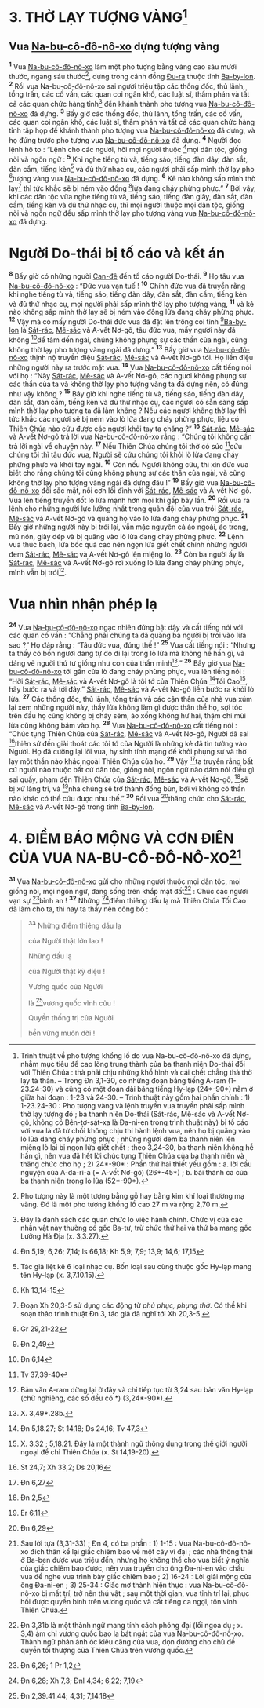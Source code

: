 # 3. THỜ LẠY TƯỢNG VÀNG[^1-760316df-5d15-4876-a1ee-6791acb4c4d7]

## Vua [Na-bu-cô-đô-nô-xo]() dựng tượng vàng
<sup><b>1</b></sup> Vua [Na-bu-cô-đô-nô-xo]() làm một pho tượng bằng vàng cao sáu mươi thước, ngang sáu thước[^2-760316df-5d15-4876-a1ee-6791acb4c4d7], dựng trong cánh đồng [Đu-ra]() thuộc tỉnh [Ba-by-lon](). <sup><b>2</b></sup> Rồi vua [Na-bu-cô-đô-nô-xo]() sai người triệu tập các thống đốc, thủ lãnh, tổng trấn, các cố vấn, các quan coi ngân khố, các luật sĩ, thẩm phán và tất cả các quan chức hàng tỉnh[^3-760316df-5d15-4876-a1ee-6791acb4c4d7] đến khánh thành pho tượng vua [Na-bu-cô-đô-nô-xo]() đã dựng. <sup><b>3</b></sup> Bấy giờ các thống đốc, thủ lãnh, tổng trấn, các cố vấn, các quan coi ngân khố, các luật sĩ, thẩm phán và tất cả các quan chức hàng tỉnh tập họp để khánh thành pho tượng vua [Na-bu-cô-đô-nô-xo]() đã dựng, và họ đứng trước pho tượng vua [Na-bu-cô-đô-nô-xo]() đã dựng. <sup><b>4</b></sup> Người đọc lệnh hô to : “Lệnh cho các ngươi, hỡi mọi người thuộc [^1@-760316df-5d15-4876-a1ee-6791acb4c4d7]mọi dân tộc, giống nòi và ngôn ngữ : <sup><b>5</b></sup> Khi nghe tiếng tù và, tiếng sáo, tiếng đàn dây, đàn sắt, đàn cầm, tiếng kèn[^4-760316df-5d15-4876-a1ee-6791acb4c4d7] và đủ thứ nhạc cụ, các ngươi phải sấp mình thờ lạy pho [^2@-760316df-5d15-4876-a1ee-6791acb4c4d7]tượng vàng vua [Na-bu-cô-đô-nô-xo]() đã dựng. <sup><b>6</b></sup> Kẻ nào không sấp mình thờ lạy[^5-760316df-5d15-4876-a1ee-6791acb4c4d7] thì tức khắc sẽ bị ném vào đống [^3@-760316df-5d15-4876-a1ee-6791acb4c4d7]lửa đang cháy phừng phực.” <sup><b>7</b></sup> Bởi vậy, khi các dân tộc vừa nghe tiếng tù và, tiếng sáo, tiếng đàn giây, đàn sắt, đàn cầm, tiếng kèn và đủ thứ nhạc cụ, thì mọi người thuộc mọi dân tộc, giống nòi và ngôn ngữ đều sấp mình thờ lạy pho tượng vàng vua [Na-bu-cô-đô-nô-xo]() đã dựng.

# Người Do-thái bị tố cáo và kết án
<sup><b>8</b></sup> Bấy giờ có những người [Can-đê]() đến tố cáo người Do-thái. <sup><b>9</b></sup> Họ tâu vua [Na-bu-cô-đô-nô-xo]() : “Đức vua vạn tuế ! <sup><b>10</b></sup> Chính đức vua đã truyền rằng khi nghe tiếng tù và, tiếng sáo, tiếng đàn dây, đàn sắt, đàn cầm, tiếng kèn và đủ thứ nhạc cụ, mọi người phải sấp mình thờ lạy pho tượng vàng, <sup><b>11</b></sup> và kẻ nào không sấp mình thờ lạy sẽ bị ném vào đống lửa đang cháy phừng phực. <sup><b>12</b></sup> Vậy mà có mấy người Do-thái đức vua đã đặt lên trông coi tỉnh [^4@-760316df-5d15-4876-a1ee-6791acb4c4d7][Ba-by-lon]() là [Sát-rác](), [Mê-sác]() và A-vết Nơ-gô, tâu đức vua, mấy người này đã không [^5@-760316df-5d15-4876-a1ee-6791acb4c4d7]để tâm đến ngài, chúng không phụng sự các thần của ngài, cũng không thờ lạy pho tượng vàng ngài đã dựng.” <sup><b>13</b></sup> Bấy giờ vua [Na-bu-cô-đô-nô-xo]() thịnh nộ truyền điệu [Sát-rác](), [Mê-sác]() và A-vết Nơ-gô tới. Họ liền điệu những người này ra trước mặt vua. <sup><b>14</b></sup> Vua [Na-bu-cô-đô-nô-xo]() cất tiếng nói với họ : “Này [Sát-rác](), [Mê-sác]() và A-vết Nơ-gô, các ngươi không phụng sự các thần của ta và không thờ lạy pho tượng vàng ta đã dựng nên, có đúng như vậy không ? <sup><b>15</b></sup> Bây giờ khi nghe tiếng tù và, tiếng sáo, tiếng đàn dây, đàn sắt, đàn cầm, tiếng kèn và đủ thứ nhạc cụ, các ngươi có sẵn sàng sấp mình thờ lạy pho tượng ta đã làm không ? Nếu các ngươi không thờ lạy thì tức khắc các ngươi sẽ bị ném vào lò lửa đang cháy phừng phực, liệu có Thiên Chúa nào cứu được các ngươi khỏi tay ta chăng ?” <sup><b>16</b></sup> [Sát-rác](), [Mê-sác]() và A-vết Nơ-gô trả lời vua [Na-bu-cô-đô-nô-xo]() rằng : “Chúng tôi không cần trả lời ngài về chuyện này. <sup><b>17</b></sup> Nếu Thiên Chúa chúng tôi thờ có sức [^6@-760316df-5d15-4876-a1ee-6791acb4c4d7]cứu chúng tôi thì tâu đức vua, Người sẽ cứu chúng tôi khỏi lò lửa đang cháy phừng phực và khỏi tay ngài. <sup><b>18</b></sup> Còn nếu Người không cứu, thì xin đức vua biết cho rằng chúng tôi cũng không phụng sự các thần của ngài, và cũng không thờ lạy pho tượng vàng ngài đã dựng đâu !” <sup><b>19</b></sup> Bấy giờ vua [Na-bu-cô-đô-nô-xo]() đổi sắc mặt, nổi cơn lôi đình với [Sát-rác](), [Mê-sác]() và A-vết Nơ-gô. Vua lên tiếng truyền đốt lò lửa mạnh hơn mọi khi gấp bảy lần. <sup><b>20</b></sup> Rồi vua ra lệnh cho những người lực lưỡng nhất trong quân đội của vua trói [Sát-rác](), [Mê-sác]() và A-vết Nơ-gô và quăng họ vào lò lửa đang cháy phừng phực. <sup><b>21</b></sup> Bấy giờ những người này bị trói lại, vẫn mặc nguyên cả áo ngoài, áo trong, mũ nón, giày dép và bị quăng vào lò lửa đang cháy phừng phực. <sup><b>22</b></sup> Lệnh vua thúc bách, lửa bốc quá cao nên ngọn lửa giết chết chính những người đem [Sát-rác](), [Mê-sác]() và A-vết Nơ-gô lên miệng lò. <sup><b>23</b></sup> Còn ba người ấy là [Sát-rác](), [Mê-sác]() và A-vết Nơ-gô rơi xuống lò lửa đang cháy phừng phực, mình vẫn bị trói[^6-760316df-5d15-4876-a1ee-6791acb4c4d7].

# Vua nhìn nhận phép lạ
<sup><b>24</b></sup> Vua [Na-bu-cô-đô-nô-xo]() ngạc nhiên đứng bật dậy và cất tiếng nói với các quan cố vấn : “Chẳng phải chúng ta đã quăng ba người bị trói vào lửa sao ?” Họ đáp rằng : “Tâu đức vua, đúng thế !” <sup><b>25</b></sup> Vua cất tiếng nói : “Nhưng ta thấy có bốn người đang tự do đi lại trong lò lửa mà không hề hấn gì, và dáng vẻ người thứ tư giống như con của thần minh[^8-760316df-5d15-4876-a1ee-6791acb4c4d7].” <sup><b>26</b></sup> Bấy giờ vua [Na-bu-cô-đô-nô-xo]() tới gần cửa lò đang cháy phừng phực, vua lên tiếng nói : “Hỡi [Sát-rác](), [Mê-sác]() và A-vết Nơ-gô là tôi tớ của Thiên Chúa [^13@-760316df-5d15-4876-a1ee-6791acb4c4d7]Tối Cao[^9-760316df-5d15-4876-a1ee-6791acb4c4d7], hãy bước ra và tới đây.” [Sát-rác](), [Mê-sác]() và A-vết Nơ-gô liền bước ra khỏi lò lửa. <sup><b>27</b></sup> Các thống đốc, thủ lãnh, tổng trấn và các cận thần của nhà vua xúm lại xem những người này, thấy lửa không làm gì được thân thể họ, sợi tóc trên đầu họ cũng không bị cháy sém, áo xống không hư hại, thậm chí mùi lửa cũng không bám vào họ. <sup><b>28</b></sup> Vua [Na-bu-cô-đô-nô-xo]() cất tiếng nói : “Chúc tụng Thiên Chúa của [Sát-rác](), [Mê-sác]() và A-vết Nơ-gô, Người đã sai [^14@-760316df-5d15-4876-a1ee-6791acb4c4d7]thiên sứ đến giải thoát các tôi tớ của Người là những kẻ đã tin tưởng vào Người. Họ đã cưỡng lại lời vua, hy sinh tính mạng để khỏi phụng sự và thờ lạy một thần nào khác ngoài Thiên Chúa của họ. <sup><b>29</b></sup> Vậy [^15@-760316df-5d15-4876-a1ee-6791acb4c4d7]ta truyền rằng bất cứ người nào thuộc bất cứ dân tộc, giống nòi, ngôn ngữ nào dám nói điều gì sai quấy, phạm đến Thiên Chúa của [Sát-rác](), [Mê-sác]() và A-vết Nơ-gô, [^16@-760316df-5d15-4876-a1ee-6791acb4c4d7]sẽ bị xử lăng trì, và [^17@-760316df-5d15-4876-a1ee-6791acb4c4d7]nhà chúng sẽ trở thành đống bùn, bởi vì không có thần nào khác có thể cứu được như thế.” <sup><b>30</b></sup> Rồi vua [^18@-760316df-5d15-4876-a1ee-6791acb4c4d7]thăng chức cho [Sát-rác](), [Mê-sác]() và A-vết Nơ-gô trong tỉnh [Ba-by-lon]().

# 4. ĐIỀM BÁO MỘNG VÀ CƠN ĐIÊN CỦA VUA NA-BU-CÔ-ĐÔ-NÔ-XO[^10-760316df-5d15-4876-a1ee-6791acb4c4d7]
<sup><b>31</b></sup> Vua [Na-bu-cô-đô-nô-xo]() gửi cho những người thuộc mọi dân tộc, mọi giống nòi, mọi ngôn ngữ, đang sống trên khắp mặt đất[^11-760316df-5d15-4876-a1ee-6791acb4c4d7] : Chúc các ngươi vạn sự [^19@-760316df-5d15-4876-a1ee-6791acb4c4d7]bình an ! <sup><b>32</b></sup> Những [^20@-760316df-5d15-4876-a1ee-6791acb4c4d7]điềm thiêng dấu lạ mà Thiên Chúa Tối Cao đã làm cho ta, thì nay ta thấy nên công bố :

> <sup><b>33</b></sup> Những điềm thiêng dấu lạ
>
> của Người thật lớn lao !
>
> Những dấu lạ
>
> của Người thật kỳ diệu !
>
> Vương quốc của Người
>
> là [^21@-760316df-5d15-4876-a1ee-6791acb4c4d7]vương quốc vĩnh cửu !
>
> Quyền thống trị của Người
>
> bền vững muôn đời !

[^1-760316df-5d15-4876-a1ee-6791acb4c4d7]: Trình thuật về pho tượng khổng lồ do vua Na-bu-cô-đô-nô-xo đã dựng, nhằm mục tiêu đề cao lòng trung thành của ba thanh niên Do-thái đối với Thiên Chúa : thà phải chịu những khổ hình và cái chết chẳng thà thờ lạy tà thần. – Trong Đn 3,1-30, có những đoạn bằng tiếng A-ram (1-23.24-30) và cũng có một đoạn dài bằng tiếng Hy-lạp (24\*-90\*) nằm ở giữa hai đoạn : 1-23 và 24-30. – Trình thuật này gồm hai phần chính : 1) 1-23.24-30 : Pho tượng vàng và lệnh truyền vua truyền phải sấp mình thờ lạy tượng đó ; ba thanh niên Do-thái (Sát-rác, Mê-sác và A-vết Nơ-gô, không có Bên-tơ-sát-xa là Đa-ni-en trong trình thuật này) bị tố cáo với vua là đã từ chối không chịu thi hành lệnh vua, nên họ bị quăng vào lò lửa đang cháy phừng phực ; những người đem ba thanh niên lên miệng lò lại bị ngọn lửa giết chết ; theo 3,24-30, ba thanh niên không hề hấn gì, nên vua đã hết lời chúc tụng Thiên Chúa của ba thanh niên và thăng chức cho họ ; 2) 24\*-90\* : Phần thứ hai thiết yếu gồm : a. lời cầu nguyện của A-da-ri-a (= A-vết Nơ-gô) (26\*-45\*) ; b. bài thánh ca của ba thanh niên trong lò lửa (52\*-90\*).
[^2-760316df-5d15-4876-a1ee-6791acb4c4d7]: Pho tượng này là một tượng bằng gỗ hay bằng kim khí loại thường mạ vàng. Đó là một pho tượng khổng lồ cao 27 m và rộng 2,70 m.
[^3-760316df-5d15-4876-a1ee-6791acb4c4d7]: Đây là danh sách các quan chức lo việc hành chính. Chức vị của các nhân vật này thường có gốc Ba-tư, trừ chức thứ hai và thứ ba mang gốc Lưỡng Hà Địa (x. 3,3.27).
[^4-760316df-5d15-4876-a1ee-6791acb4c4d7]: Tác giả liệt kê 6 loại nhạc cụ. Bốn loại sau cùng thuộc gốc Hy-lạp mang tên Hy-lạp (x. 3,7.10.15).
[^5-760316df-5d15-4876-a1ee-6791acb4c4d7]: Đoạn Xh 20,3-5 sử dụng các động từ *phủ phục, phụng thờ*. Có thể khi soạn thảo trình thuật Đn 3, tác giả đã nghĩ tới Xh 20,3-5.
[^6-760316df-5d15-4876-a1ee-6791acb4c4d7]: Bản văn A-ram dừng lại ở đây và chỉ tiếp tục từ 3,24 sau bản văn Hy-lạp (chữ nghiêng, các số đều có \*) (3,24\*-90\*).
[^8-760316df-5d15-4876-a1ee-6791acb4c4d7]: X. 3,49\*.28b.
[^9-760316df-5d15-4876-a1ee-6791acb4c4d7]: X. 3,32 ; 5,18.21. Đây là một thành ngữ thông dụng trong thế giới người ngoại để chỉ Thiên Chúa (x. St 14,19-20).
[^10-760316df-5d15-4876-a1ee-6791acb4c4d7]: Sau lời tựa (3,31-33) ; Đn 4, có ba phần : 1) 1-15 : Vua Na-bu-cô-đô-nô-xo đích thân kể lại giấc chiêm bao về một cây vĩ đại ; các nhà thông thái ở Ba-ben được vua triệu đến, nhưng họ không thể cho vua biết ý nghĩa của giấc chiêm bao được, nên vua truyền cho ông Đa-ni-en vào chầu vua để nghe vua trình bày giấc chiêm bao ; 2) 16-24 : Lời giải mộng của ông Đa-ni-en ; 3) 25-34 : Giấc mơ thành hiện thực : vua Na-bu-cô-đô-nô-xo bị mất trí, trở nên thú vật ; sau một thời gian, vua tỉnh trí lại, phục hồi được quyền bính trên vương quốc và cất tiếng ca ngợi, tôn vinh Thiên Chúa.
[^11-760316df-5d15-4876-a1ee-6791acb4c4d7]: Đn 3,31b là một thành ngữ mang tính cách phóng đại (lối ngoa dụ ; x. 3,4) ám chỉ vương quốc bao la bát ngát của vua Na-bu-cô-đô-nô-xo. Thành ngữ phản ánh óc kiêu căng của vua, dọn đường cho chủ đề quyền tối thượng của Thiên Chúa trên vương quốc.
[^1@-760316df-5d15-4876-a1ee-6791acb4c4d7]: Đn 5,19; 6,26; 7,14; Is 66,18; Kh 5,9; 7,9; 13,9; 14,6; 17,15
[^2@-760316df-5d15-4876-a1ee-6791acb4c4d7]: Kh 13,14-15
[^3@-760316df-5d15-4876-a1ee-6791acb4c4d7]: Gr 29,21-22
[^4@-760316df-5d15-4876-a1ee-6791acb4c4d7]: Đn 2,49
[^5@-760316df-5d15-4876-a1ee-6791acb4c4d7]: Đn 6,14
[^6@-760316df-5d15-4876-a1ee-6791acb4c4d7]: Tv 37,39-40
[^13@-760316df-5d15-4876-a1ee-6791acb4c4d7]: Đn 5,18.27; St 14,18; Ds 24,16; Tv 47,3
[^14@-760316df-5d15-4876-a1ee-6791acb4c4d7]: St 24,7; Xh 33,2; Ds 20,16
[^15@-760316df-5d15-4876-a1ee-6791acb4c4d7]: Đn 6,27
[^16@-760316df-5d15-4876-a1ee-6791acb4c4d7]: Đn 2,5
[^17@-760316df-5d15-4876-a1ee-6791acb4c4d7]: Er 6,11
[^18@-760316df-5d15-4876-a1ee-6791acb4c4d7]: Đn 6,29
[^19@-760316df-5d15-4876-a1ee-6791acb4c4d7]: Đn 6,26; 1 Pr 1,2
[^20@-760316df-5d15-4876-a1ee-6791acb4c4d7]: Đn 6,28; Xh 7,3; Đnl 4,34; 6,22; 7,19
[^21@-760316df-5d15-4876-a1ee-6791acb4c4d7]: Đn 2,39.41.44; 4,31; 7,14.18